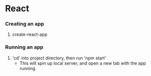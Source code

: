 # React

### Creating an app
1) create-react-app <name-of-new-project>

### Running an app
1) 'cd' into project directory, then run 'npm start'
   - This will spin up local server, and open a new tab with the app running
